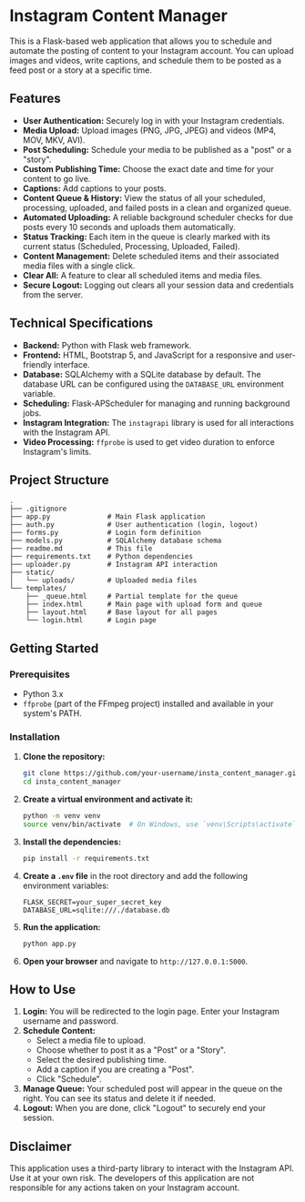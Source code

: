 # Instagram Content Manager

This is a Flask-based web application that allows you to schedule and automate the posting of content to your Instagram account. You can upload images and videos, write captions, and schedule them to be posted as a feed post or a story at a specific time.

## Features

- **User Authentication:** Securely log in with your Instagram credentials.
- **Media Upload:** Upload images (PNG, JPG, JPEG) and videos (MP4, MOV, MKV, AVI).
- **Post Scheduling:** Schedule your media to be published as a "post" or a "story".
- **Custom Publishing Time:** Choose the exact date and time for your content to go live.
- **Captions:** Add captions to your posts.
- **Content Queue & History:** View the status of all your scheduled, processing, uploaded, and failed posts in a clean and organized queue.
- **Automated Uploading:** A reliable background scheduler checks for due posts every 10 seconds and uploads them automatically.
- **Status Tracking:** Each item in the queue is clearly marked with its current status (Scheduled, Processing, Uploaded, Failed).
- **Content Management:** Delete scheduled items and their associated media files with a single click.
- **Clear All:** A feature to clear all scheduled items and media files.
- **Secure Logout:** Logging out clears all your session data and credentials from the server.

## Technical Specifications

- **Backend:** Python with Flask web framework.
- **Frontend:** HTML, Bootstrap 5, and JavaScript for a responsive and user-friendly interface.
- **Database:** SQLAlchemy with a SQLite database by default. The database URL can be configured using the `DATABASE_URL` environment variable.
- **Scheduling:** Flask-APScheduler for managing and running background jobs.
- **Instagram Integration:** The `instagrapi` library is used for all interactions with the Instagram API.
- **Video Processing:** `ffprobe` is used to get video duration to enforce Instagram's limits.

## Project Structure

```
.
├── .gitignore
├── app.py              # Main Flask application
├── auth.py             # User authentication (login, logout)
├── forms.py            # Login form definition
├── models.py           # SQLAlchemy database schema
├── readme.md           # This file
├── requirements.txt    # Python dependencies
├── uploader.py         # Instagram API interaction
├── static/
│   └── uploads/        # Uploaded media files
└── templates/
    ├── _queue.html     # Partial template for the queue
    ├── index.html      # Main page with upload form and queue
    ├── layout.html     # Base layout for all pages
    └── login.html      # Login page
```

## Getting Started

### Prerequisites

- Python 3.x
- `ffprobe` (part of the FFmpeg project) installed and available in your system's PATH.

### Installation

1. **Clone the repository:**
   ```bash
   git clone https://github.com/your-username/insta_content_manager.git
   cd insta_content_manager
   ```

2. **Create a virtual environment and activate it:**
   ```bash
   python -m venv venv
   source venv/bin/activate  # On Windows, use `venv\Scripts\activate`
   ```

3. **Install the dependencies:**
   ```bash
   pip install -r requirements.txt
   ```

4. **Create a `.env` file** in the root directory and add the following environment variables:
   ```
   FLASK_SECRET=your_super_secret_key
   DATABASE_URL=sqlite:///./database.db
   ```

5. **Run the application:**
   ```bash
   python app.py
   ```

6. **Open your browser** and navigate to `http://127.0.0.1:5000`.

## How to Use

1. **Login:** You will be redirected to the login page. Enter your Instagram username and password.
2. **Schedule Content:**
   - Select a media file to upload.
   - Choose whether to post it as a "Post" or a "Story".
   - Select the desired publishing time.
   - Add a caption if you are creating a "Post".
   - Click "Schedule".
3. **Manage Queue:** Your scheduled post will appear in the queue on the right. You can see its status and delete it if needed.
4. **Logout:** When you are done, click "Logout" to securely end your session.

## Disclaimer

This application uses a third-party library to interact with the Instagram API. Use it at your own risk. The developers of this application are not responsible for any actions taken on your Instagram account.
